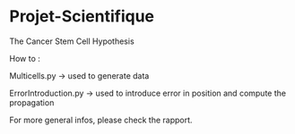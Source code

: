 # Projet-Scientifique
The Cancer Stem Cell Hypothesis

How to :

Multicells.py
-> used to generate data

ErrorIntroduction.py
-> used to introduce error in position and compute the propagation

For more general infos, please check the rapport.
